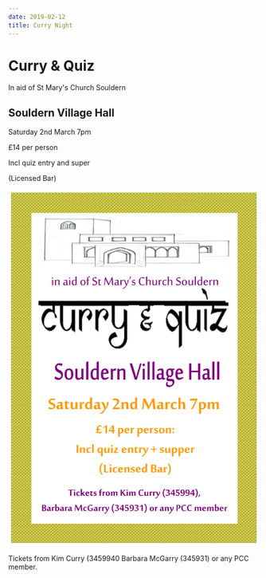 ```yaml
---
date: 2019-02-12
title: Curry Night
---
```


# Curry & Quiz

In aid of St Mary's Church Souldern


## Souldern Village Hall 

Saturday 2nd March 7pm 

£14 per person 

Incl quiz entry and super

(Licensed Bar)

     
![curry2019](curry2019.png)

Tickets from Kim Curry (3459940 Barbara McGarry (345931) or any PCC member.